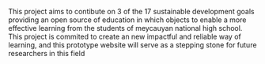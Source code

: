 This project aims to contibute on 3 of the 17 sustainable development goals providing an open source of education in which objects to enable a more effective learning from the students of meycauyan national high school. This project is commited to create an new impactful and reliable way of learning, and this prototype website will serve as a stepping stone for future researchers in this field 
